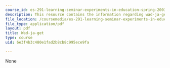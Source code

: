 ```yaml
---
course_id: es-291-learning-seminar-experiments-in-education-spring-2003
description: This resource contains the information regarding wad-ja-get.
file_location: /coursemedia/es-291-learning-seminar-experiments-in-education-spring-2003/6e3f4b3c480e1fad2b8cb8c995ece9fa_MITES_291S03_3a_wad.pdf
file_type: application/pdf
layout: pdf
title: Wad-ja-get
type: course
uid: 6e3f4b3c480e1fad2b8cb8c995ece9fa

---
```

None